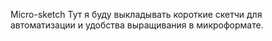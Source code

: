 Micro-sketch 
Тут я буду выкладывать короткие скетчи для автоматизации и удобства выращивания в микроформате.
